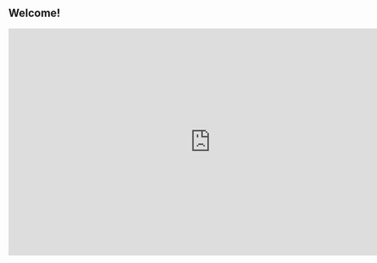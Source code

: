 ## Welcome!


<iframe style="border: 1px solid rgba(0, 0, 0, 0.1);" width="800" height="450" src="https://www.figma.com/embed?embed_host=share&url=https%3A%2F%2Fwww.figma.com%2Ffile%2FhBRoXdNvAbm9oZyiOksERc%2Fgaming-website%3Ftype%3Ddesign%26node-id%3D0%253A1%26t%3DGmLjqY5rTRJKwQly-1" allowfullscreen></iframe>